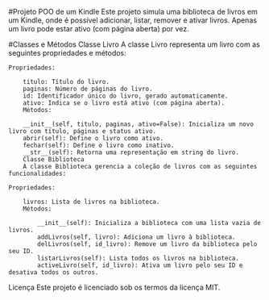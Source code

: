 #Projeto POO de um Kindle
Este projeto simula uma biblioteca de livros em um Kindle, onde é possível adicionar, listar, remover e ativar livros. Apenas um livro pode estar ativo (com página aberta) por vez.

#Classes e Métodos
Classe Livro
A classe Livro representa um livro com as seguintes propriedades e métodos:

    Propriedades:

        titulo: Título do livro.
        paginas: Número de páginas do livro.
        id: Identificador único do livro, gerado automaticamente.
        ativo: Indica se o livro está ativo (com página aberta).
        Métodos:

        __init__(self, titulo, paginas, ativo=False): Inicializa um novo livro com título, páginas e status ativo.
        abrir(self): Define o livro como ativo.
        fechar(self): Define o livro como inativo.
        __str__(self): Retorna uma representação em string do livro.
        Classe Biblioteca
        A classe Biblioteca gerencia a coleção de livros com as seguintes funcionalidades:

    Propriedades:

        livros: Lista de livros na biblioteca.
        Métodos:

            __init__(self): Inicializa a biblioteca com uma lista vazia de livros.
            addLivros(self, livro): Adiciona um livro à biblioteca.
            delLivros(self, id_livro): Remove um livro da biblioteca pelo seu ID.
            listarLivros(self): Lista todos os livros na biblioteca.
            activeLivro(self, id_livro): Ativa um livro pelo seu ID e desativa todos os outros.

Licença
Este projeto é licenciado sob os termos da licença MIT.